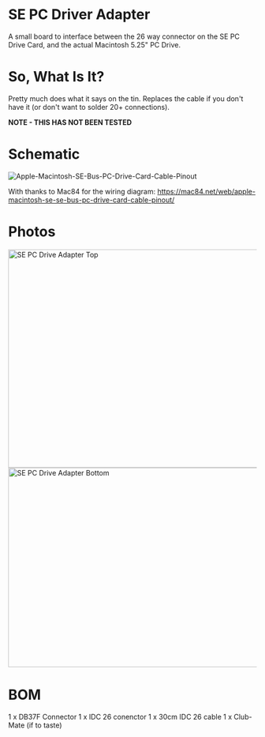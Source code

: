 # SE PC Driver Adapter 
A small board to interface between the 26 way connector on the SE PC Drive Card, and the actual Macintosh 5.25" PC Drive. 

# So, What Is It?
Pretty much does what it says on the tin. 
Replaces the cable if you don't have it (or don't want to solder 20+ connections). 

**NOTE - THIS HAS NOT BEEN TESTED**

# Schematic
![Apple-Macintosh-SE-Bus-PC-Drive-Card-Cable-Pinout](https://github.com/user-attachments/assets/6328161a-f090-4b30-8159-584ea1f95ba4)

With thanks to Mac84 for the wiring diagram:
https://mac84.net/web/apple-macintosh-se-se-bus-pc-drive-card-cable-pinout/

# Photos

<img width="1018" height="442" alt="SE PC Drive Adapter Top" src="https://github.com/user-attachments/assets/c8d3a01f-4340-4282-9251-dd2ed3c98766" />
<img width="1009" height="404" alt="SE PC Drive Adapter Bottom" src="https://github.com/user-attachments/assets/c0512059-a1cb-46b7-92ce-37a19069064c" />

# BOM
1 x DB37F Connector 
1 x IDC 26 conenctor 
1 x 30cm IDC 26 cable 
1 x Club-Mate (if to taste)


